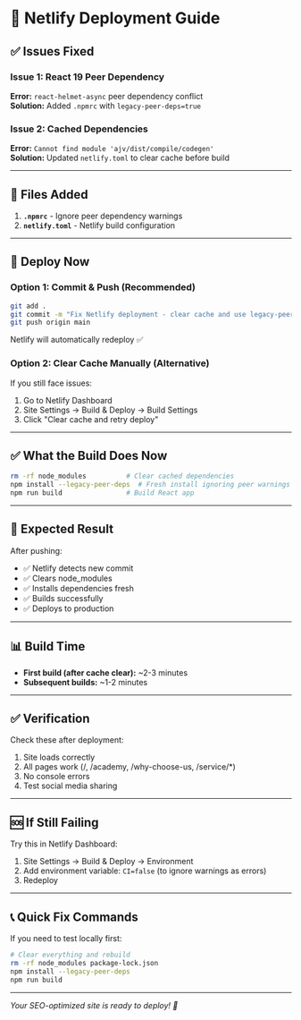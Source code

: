 # 🚀 Netlify Deployment Guide

## ✅ Issues Fixed

### Issue 1: React 19 Peer Dependency

**Error:** `react-helmet-async` peer dependency conflict  
**Solution:** Added `.npmrc` with `legacy-peer-deps=true`

### Issue 2: Cached Dependencies

**Error:** `Cannot find module 'ajv/dist/compile/codegen'`  
**Solution:** Updated `netlify.toml` to clear cache before build

---

## 📁 Files Added

1. **`.npmrc`** - Ignore peer dependency warnings
2. **`netlify.toml`** - Netlify build configuration

---

## 🚀 Deploy Now

### Option 1: Commit & Push (Recommended)

```bash
git add .
git commit -m "Fix Netlify deployment - clear cache and use legacy-peer-deps"
git push origin main
```

Netlify will automatically redeploy ✅

### Option 2: Clear Cache Manually (Alternative)

If you still face issues:

1. Go to Netlify Dashboard
2. Site Settings → Build & Deploy → Build Settings
3. Click "Clear cache and retry deploy"

---

## ✅ What the Build Does Now

```bash
rm -rf node_modules          # Clear cached dependencies
npm install --legacy-peer-deps  # Fresh install ignoring peer warnings
npm run build                # Build React app
```

---

## 🎯 Expected Result

After pushing:

- ✅ Netlify detects new commit
- ✅ Clears node_modules
- ✅ Installs dependencies fresh
- ✅ Builds successfully
- ✅ Deploys to production

---

## 📊 Build Time

- **First build (after cache clear):** ~2-3 minutes
- **Subsequent builds:** ~1-2 minutes

---

## ✅ Verification

Check these after deployment:

1. Site loads correctly
2. All pages work (/, /academy, /why-choose-us, /service/\*)
3. No console errors
4. Test social media sharing

---

## 🆘 If Still Failing

Try this in Netlify Dashboard:

1. Site Settings → Build & Deploy → Environment
2. Add environment variable: `CI=false` (to ignore warnings as errors)
3. Redeploy

---

## 📞 Quick Fix Commands

If you need to test locally first:

```bash
# Clear everything and rebuild
rm -rf node_modules package-lock.json
npm install --legacy-peer-deps
npm run build
```

---

_Your SEO-optimized site is ready to deploy! 🎉_
